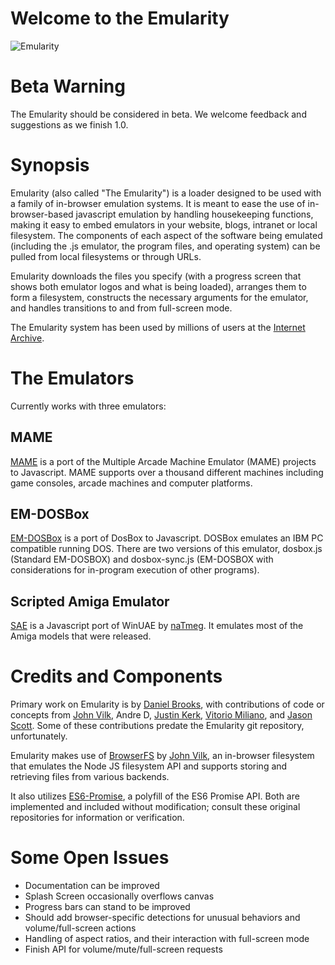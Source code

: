 # Welcome to the Emularity #
![Emularity](https://raw.githubusercontent.com/db48x/emularity/master/logo/emularity_light.png)

# Beta Warning #

The Emularity should be considered in beta. We welcome feedback and suggestions as we finish 1.0.

# Synopsis #

Emularity (also called "The Emularity") is a loader designed to be used with a family of in-browser emulation systems. It is meant to ease the use of in-browser-based javascript emulation by handling housekeeping functions, making it easy to embed emulators in your website, blogs, intranet or local filesystem. The components of each aspect of the software being emulated (including the .js emulator, the program files, and operating system) can be pulled from local filesystems or through URLs.

Emularity downloads the files you specify (with a progress screen that shows both emulator logos and what is being loaded), arranges them to form a filesystem, constructs the necessary arguments for the emulator, and handles transitions to and from full-screen mode.

The Emularity system has been used by millions of users at the [Internet Archive](https://archive.org).

# The Emulators #

Currently works with three emulators:

## MAME ##

[MAME](https://github.com/mamedev/mame) is a port of the Multiple Arcade Machine Emulator (MAME) projects to Javascript. MAME supports over a thousand different machines including game consoles, arcade machines and computer platforms.

## EM-DOSBox ##

[EM-DOSBox](https://github.com/dreamlayers/em-dosbox/) is a port of DosBox to Javascript. DOSBox emulates an IBM PC compatible running DOS. There are two versions of this emulator, dosbox.js (Standard EM-DOSBOX) and dosbox-sync.js (EM-DOSBOX with considerations for in-program execution of other programs).

## Scripted Amiga Emulator ##

[SAE](https://github.com/naTmeg/ScriptedAmigaEmulator) is a Javascript port of WinUAE by [naTmeg](https://github.com/naTmeg). It emulates most of the Amiga models that were released.

# Credits and Components #

Primary work on Emularity is by [Daniel Brooks](https://github.com/db48x), with contributions of code or concepts from [John Vilk](https://github.com/jvilk), Andre D, [Justin Kerk](https://github.com/DopefishJustin), [Vitorio Miliano](https://github.com/vitorio), and [Jason Scott](https://github.com/textfiles). Some of these contributions predate the Emularity git repository, unfortunately.

Emularity makes use of [BrowserFS](https://github.com/jvilk/BrowserFS) by [John Vilk](https://github.com/jvilk), an in-browser filesystem that emulates the Node JS filesystem API and supports storing and retrieving files from various backends.

It also utilizes [ES6-Promise](https://github.com/jakearchibald/es6-promise), a polyfill of the ES6 Promise API. Both are implemented and included without modification; consult these original repositories for information or verification.

# Some Open Issues #

* Documentation can be improved
* Splash Screen occasionally overflows canvas
* Progress bars can stand to be improved
* Should add browser-specific detections for unusual behaviors and volume/full-screen actions
* Handling of aspect ratios, and their interaction with full-screen mode
* Finish API for volume/mute/full-screen requests

